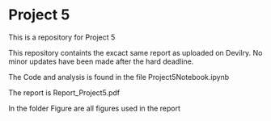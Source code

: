 # Project 5
This is a repository for Project 5

This repository containts the excact same report as uploaded on Devilry. No minor updates have been made after the hard deadline.

The Code and analysis is found in the file Project5Notebook.ipynb

The report is Report_Project5.pdf

In the folder Figure are all figures used in the report

